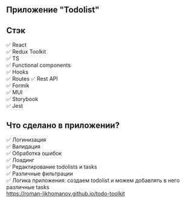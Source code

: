 ## Приложение "Todolist"

## Стэк
:white_check_mark: React  
:white_check_mark: Redux Toolkit  
:white_check_mark: TS  
:white_check_mark: Functional components  
:white_check_mark: Hooks  
:white_check_mark: Routes
:white_check_mark: Rest API  
:white_check_mark: Formik  
:white_check_mark: MUI  
:white_check_mark: Storybook  
:white_check_mark: Jest

## Что сделано в приложении? 
:white_check_mark: Логинизация   
:white_check_mark: Валидация  
:white_check_mark: Обработка ошибок   
:white_check_mark: Лоадинг    
:white_check_mark: Редактирование todolists и tasks  
:white_check_mark: Различные фильтрации  
:white_check_mark: Логика приложения: создаем todolist и можем добавлять в него различные tasks  
https://roman-likhomanov.github.io/todo-toolkit

